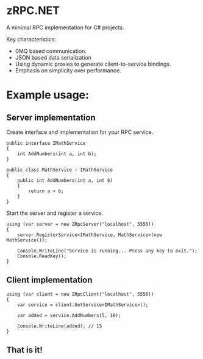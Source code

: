 # zRPC.NET 

A minimal RPC implementation for C# projects.

Key characteristics:
- 0MQ based communication.
- JSON based data serialization
- Using dynamic proxies to generate client-to-service bindings.
- Emphasis on simplicity over performance.

# Example usage:
## Server implementation

Create interface and implementation for your RPC service.
```
public interface IMathService
{
    int AddNumbers(int a, int b);
}

public class MathService : IMathService
{
    public int AddNumbers(int a, int b)
    {
        return a + b;
    }
}
```

Start the server and register a service.
```
using (var server = new ZRpcServer("localhost", 5556))
{
    server.RegisterService<IMathService, MathService>(new MathService());

    Console.WriteLine("Service is running... Press any key to exit.");
    Console.ReadKey();
}
```

## Client implementation

```
using (var client = new ZRpcClient("localhost", 5556))
{
    var service = client.GetService<IMathService>();

    var added = service.AddNumbers(5, 10);

    Console.WriteLine(added); // 15
}
```

**That is it!**
--- 